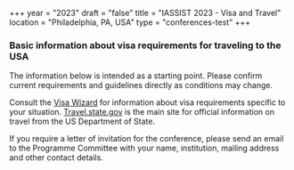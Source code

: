 +++
year = "2023"
draft = "false"
title = "IASSIST 2023 - Visa and Travel"
location = "Philadelphia, PA, USA"
type = "conferences-test"
+++

### Basic information about visa requirements for traveling to the USA

The information below is intended as a starting point.  Please confirm current requirements and guidelines directly as conditions may change.

Consult the [Visa Wizard](https://travel.state.gov/content/travel/en/us-visas/visa-information-resources/wizard.html) for information about visa requirements specific to your situation. [Travel.state.gov](https://travel.state.gov) is the main site for official information on travel from the US Department of State.

If you require a letter of invitation for the conference, please send an email to the Programme Committee with your name, institution, mailing address and other contact details.


